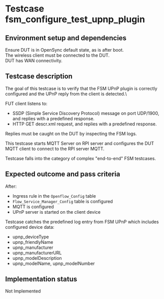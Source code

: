 # Testcase fsm_configure_test_upnp_plugin

## Environment setup and dependencies

Ensure DUT is in OpenSync default state, as is after boot.\
The wireless client must be connected to the DUT.\
DUT has
WAN connectivity.

## Testcase description

The goal of this testcase is to verify that the FSM UPnP plugin is correctly configured and the UPnP reply from the
client is detected.\\

FUT client listens to:

- SSDP (Simple Service Discovery Protocol) message on port UDP/1900, and replies with a predefined response.
- HTTP GET descr.xml request, and replies with a predefined response.

Replies must be caught on the DUT by inspecting the FSM logs.

This testcase starts MQTT Server on RPI server and configures the DUT MQTT client to connect to the RPI server MQTT.

Testcase falls into the category of complex "end-to-end" FSM testcases.

## Expected outcome and pass criteria

After:

- Ingress rule in the `Openflow_Config` table
- `Flow_Service_Manager_Config` table is configured
- MQTT is configured
- UPnP server is started on the client device

Testcase catches the predefined log entry from FSM UPnP which includes configured device data:

- upnp_deviceType
- upnp_friendlyName
- upnp_manufacturer
- upnp_manufacturerURL
- upnp_modelDescription
- upnp_modelName, upnp_modelNumber

## Implementation status

Not Implemented
